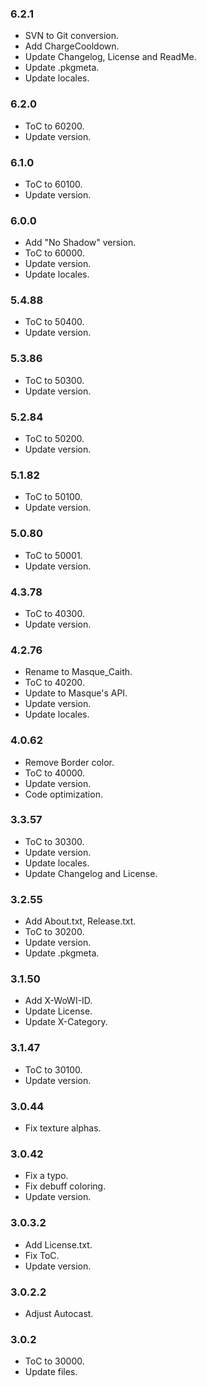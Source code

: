### 6.2.1 ###

- SVN to Git conversion.
- Add ChargeCooldown.
- Update Changelog, License and ReadMe.
- Update .pkgmeta.
- Update locales.

### 6.2.0 ###

- ToC to 60200.
- Update version.

### 6.1.0 ###

- ToC to 60100.
- Update version.

### 6.0.0 ###

- Add "No Shadow" version.
- ToC to 60000.
- Update version.
- Update locales.

### 5.4.88 ###

- ToC to 50400.
- Update version.

### 5.3.86 ###

- ToC to 50300.
- Update version.

### 5.2.84 ###

- ToC to 50200.
- Update version.

### 5.1.82 ###

- ToC to 50100.
- Update version.

### 5.0.80 ###

- ToC to 50001.
- Update version.

### 4.3.78 ###

- ToC to 40300.
- Update version.

### 4.2.76 ###

- Rename to Masque_Caith.
- ToC to 40200.
- Update to Masque's API.
- Update version.
- Update locales.

### 4.0.62 ###

- Remove Border color.
- ToC to 40000.
- Update version.
- Code optimization.

### 3.3.57 ###

- ToC to 30300.
- Update version.
- Update locales.
- Update Changelog and License.

### 3.2.55 ###

- Add About.txt, Release.txt.
- ToC to 30200.
- Update version.
- Update .pkgmeta.

### 3.1.50 ###

- Add X-WoWI-ID.
- Update License.
- Update X-Category.

### 3.1.47 ###

- ToC to 30100.
- Update version.

### 3.0.44 ###

- Fix texture alphas.

### 3.0.42 ###

- Fix a typo.
- Fix debuff coloring.
- Update version.

### 3.0.3.2 ###

- Add License.txt.
- Fix ToC.
- Update version.

### 3.0.2.2 ###

- Adjust Autocast.

### 3.0.2 ###

- ToC to 30000.
- Update files.
